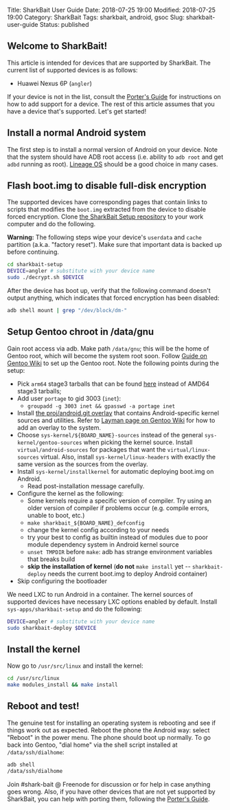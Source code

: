 Title: SharkBait User Guide
Date: 2018-07-25 19:00
Modified: 2018-07-25 19:00
Category: SharkBait
Tags: sharkbait, android, gsoc
Slug: sharkbait-user-guide
Status: published

## Welcome to SharkBait!

This article is intended for devices that are supported by SharkBait.  The current list of supported devices is as follows:

  * Huawei Nexus 6P (`angler`)

If your device is not in the list, consult the [Porter's Guide]({filename}sharkbait-porters-guide.md) for instructions on how to add support for a device.  The rest of this article assumes that you have a device that's supported.  Let's get started!

## Install a normal Android system

The first step is to install a normal version of Android on your device.  Note that the system should have ADB root access (i.e. ability to `adb root` and get `adbd` running as root).  [Lineage OS](https://lineageos.org/) should be a good choice in many cases.

## Flash boot.img to disable full-disk encryption

The supported devices have corresponding pages that contain links to scripts that modifies the `boot.img` extracted from the device to disable forced encryption.  Clone [the SharkBait Setup repository](https://github.com/KireinaHoro/sharkbait-setup) to your work computer and do the following.

**Warning:** The following steps wipe your device's `userdata` and `cache` partition (a.k.a. "factory reset").  Make sure that important data is backed up before continuing.

```bash
cd sharkbait-setup
DEVICE=angler # substitute with your device name
sudo ./decrypt.sh $DEVICE
```

After the device has boot up, verify that the following command doesn't output anything, which indicates that forced encryption has been disabled:

```bash
adb shell mount | grep "/dev/block/dm-"
```

## Setup Gentoo chroot in /data/gnu

Gain root access via adb.  Make path `/data/gnu`; this will be the home of Gentoo root, which will become the system root soon.  Follow [Guide on Gentoo Wiki](https://wiki.gentoo.org/wiki/Handbook:AMD64/Installation/Stage) to set up the Gentoo root.  Note the following points during the setup:

  * Pick `arm64` stage3 tarballs that can be found [here](http://distfiles.gentoo.org/experimental/arm64/) instead of AMD64 stage3 tarballs;
  * Add user `portage` to gid 3003 (`inet`):
    * `groupadd -g 3003 inet && gpasswd -a portage inet`
  * Install [the proj/android.git overlay](https://gitweb.gentoo.org/proj/android.git/) that contains Android-specific kernel sources and utilities.  Refer to [Layman page on Gentoo Wiki](https://wiki.gentoo.org/wiki/Layman) for how to add an overlay to the system.
  * Choose `sys-kernel/${BOARD_NAME}-sources` instead of the general `sys-kernel/gentoo-sources` when picking the kernel source.  Install `virtual/android-sources` for packages that want the `virtual/linux-sources` virtual.  Also, install `sys-kernel/linux-headers` with exactly the same version as the sources from the overlay.
  * Install `sys-kernel/installkernel` for automatic deploying boot.img on Android.
    * Read post-installation message carefully.
  * Configure the kernel as the following:
    * Some kernels require a specific version of compiler.  Try using an older version of compiler if problems occur (e.g. compile errors, unable to boot, etc.)
    * `make sharkbait_${BOARD_NAME}_defconfig`
    * change the kernel config according to your needs
    * try your best to config as builtin instead of modules due to poor module dependency system in Android kernel source
    * `unset TMPDIR` before `make`: adb has strange environment variables that breaks build
    * **skip the installation of kernel** (**do not** `make install` yet -- `sharkbait-deploy` needs the current boot.img to deploy Android container)
  * Skip configuring the bootloader

We need LXC to run Android in a container.  The kernel sources of supported devices have necessary LXC options enabled by default.  Install `sys-apps/sharkbait-setup` and do the following:

```bash
DEVICE=angler # substitute with your device name
sudo sharkbait-deploy $DEVICE
```

## Install the kernel

Now go to `/usr/src/linux` and install the kernel:

```bash
cd /usr/src/linux
make modules_install && make install
```

## Reboot and test!

The genuine test for installing an operating system is rebooting and see if things work out as expected.  Reboot the phone the Android way: select "Reboot" in the power menu.  The phone should boot up normally.  To go back into Gentoo, "dial home" via the shell script installed at `/data/ssh/dialhome`:

```bash
adb shell
/data/ssh/dialhome
```

Join #shark-bait @ Freenode for discussion or for help in case anything goes wrong.  Also, if you have other devices that are not yet supported by SharkBait, you can help with porting them, following the [Porter's Guide]({filename}sharkbait-porters-guide.md).
